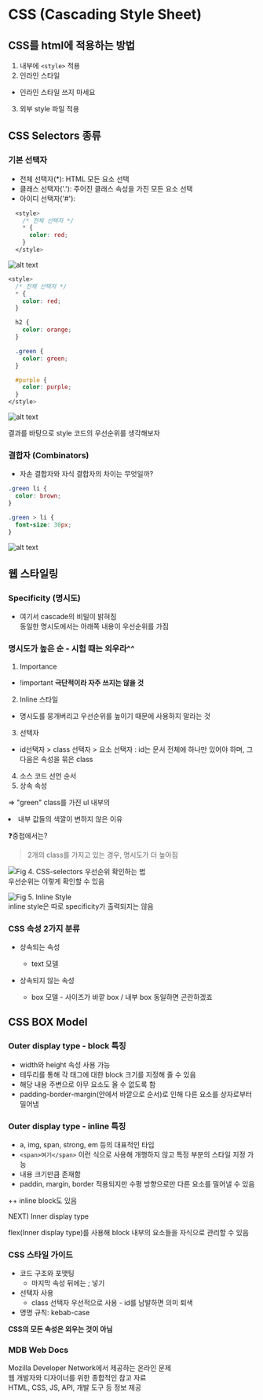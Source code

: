 # CSS (Cascading Style Sheet)  

## CSS를 html에 적용하는 방법  
1. 내부에 `<style>` 적용
2. 인라인 스타일
* 인라인 스타일 쓰지 마세요  
3. 외부 style 파일 적용 
 
## CSS Selectors 종류  
### 기본 선택자  
* 전체 선택자(*): HTML 모든 요소 선택  
* 클래스 선택자('.'): 주어진 클래스 속성을 가진 모든 요소 선택  
* 아이디 선택자('#'): 

```css
  <style>
    /* 전체 선택자 */
    * {
      color: red;
    }
  </style>
```

![alt text](image.png)  

```css
<style>
  /* 전체 선택자 */
  * {
    color: red;
  }

  h2 {
    color: orange;
  }

  .green {
    color: green;
  }

  #purple {
    color: purple;
  }
</style>
```

![alt text](image-1.png)

결과를 바탕으로 style 코드의 우선순위를 생각해보자  

### 결합자 (Combinators)  

* 자손 결합자와 자식 결합자의 차이는 무엇일까?  


```css
.green li {
  color: brown;
}

.green > li {
  font-size: 30px;
}
```
![alt text](image-2.png)  

## 웹 스타일링  
### Specificity (명시도)  
* 여기서 cascade의 비밀이 밝혀짐  
동일한 명시도에서는 아래쪽 내용이 우선순위를 가짐  

### 명시도가 높은 순 - 시험 때는 외우라^^  
1. Importance  
  - !important  **극단적이라 자주 쓰지는 않을 것**
2. Inline 스타일  
  - 명시도를 뭉개버리고 우선순위를 높이기 때문에 사용하지 말라는 것  
3. 선택자  
  - id선택자 > class 선택자 > 요소 선택자 : id는 문서 전체에 하나만 있어야 하며, 그 다음은 속성을 묶은 class  
4. 소스 코드 선언 순서  
5. 상속 속성  

=> "green" class를 가진 ul 내부의 <li> 내부 값들의 색깔이 변하지 않은 이유  


❓중첩에서는?
> 2개의 class를 가지고 있는 경우, 명시도가 더 높아짐  


![Fig 4. CSS-selectors 우선순위 확인하는 법](image-3.png)  
우선순위는 이렇게 확인할 수 있음  

![Fig 5. Inline Style](image-4.png)  
inline style은 따로 specificity가 출력되지는 않음  

### CSS 속성 2가지 분류  
* 상속되는 속성  
  * text 모델

* 상속되지 않는 속성  
  * box 모델 - 사이즈가 바깥 box / 내부 box 동일하면 곤란하겠죠  

## CSS BOX Model
### Outer display type - block 특징  
* width와 height 속성 사용 가능  
* 테두리를 통해 각 태그에 대한 block 크기를 지정해 줄 수 있음  
* 해당 내용 주변으로 아무 요소도 올 수 없도록 함  
* padding-border-margin(안에서 바깥으로 순서)로 인해 다른 요소를 상자로부터 밀어냄  

### Outer display type - inline 특징  
* a, img, span, strong, em 등의 대표적인 타입  
* `<span>여기</span>` 이런 식으로 사용해 개행하지 않고 특정 부분의 스타일 지정 가능  
* 내용 크기만큼 존재함  
* paddin, margin, border 적용되지만 수평 방향으로만 다른 요소를 밀어낼 수 있음  

++ inline block도 있음  

NEXT) Inner display type  

flex(Inner display type)를 사용해 block 내부의 요소들을 자식으로 관리할 수 있음  

### CSS 스타일 가이드  
* 코드 구조와 포맷팅
  * 마지막 속성 뒤에는 ; 넣기  
* 선택자 사용
  * class 선택자 우선적으로 사용 - id를 남발하면 의미 퇴색  
* 명명 규칙: kebab-case  

**CSS의 모든 속성은 외우는 것이 아님**

### MDB Web Docs  
Mozilla Developer Network에서 제공하는 온라인 문제  
웹 개발자와 디자이너를 위한 종합적인 참고 자료  
HTML, CSS, JS, API, 개발 도구 등 정보 제공  